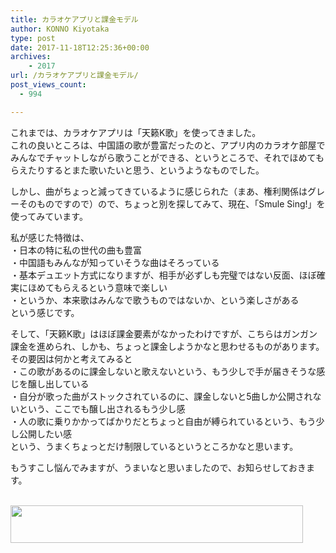 ```yaml
---
title: カラオケアプリと課金モデル
author: KONNO Kiyotaka
type: post
date: 2017-11-18T12:25:36+00:00
archives:
    - 2017
url: /カラオケアプリと課金モデル/
post_views_count:
  - 994

---
```

これまでは、カラオケアプリは「天籁K歌」を使ってきました。  
これの良いところは、中国語の歌が豊富だったのと、アプリ内のカラオケ部屋でみんなでチャットしながら歌うことができる、というところで、それでほめてもらえたりするとまた歌いたいと思う、というようなものでした。

しかし、曲がちょっと減ってきているように感じられた（まあ、権利関係はグレーそのものですので）ので、ちょっと別を探してみて、現在、「Smule Sing!」を使ってみています。

私が感じた特徴は、  
・日本の特に私の世代の曲も豊富  
・中国語もみんなが知っていそうな曲はそろっている  
・基本デュエット方式になりますが、相手が必ずしも完璧ではない反面、ほぼ確実にほめてもらえるという意味で楽しい  
・というか、本来歌はみんなで歌うものではないか、という楽しさがある  
という感じです。

そして、「天籁K歌」はほぼ課金要素がなかったわけですが、こちらはガンガン課金を進められ、しかも、ちょっと課金しようかなと思わせるものがあります。  
その要因は何かと考えてみると  
・この歌があるのに課金しないと歌えないという、もう少しで手が届きそうな感じを醸し出している  
・自分が歌った曲がストックされているのに、課金しないと5曲しか公開されないという、ここでも醸し出されるもう少し感  
・人の歌に乗りかかってばかりだとちょっと自由が縛られているという、もう少し公開したい感  
という、うまくちょっとだけ制限しているというところかなと思います。

もうすこし悩んでみますが、うまいなと思いましたので、お知らせしておきます。

<a href="https://px.a8.net/svt/ejp?a8mat=2TVNQB+BLCXDU+2YOA+5ZU29" target="_blank" rel="nofollow"><br /> <img width="468" height="60" alt="" src="https://www26.a8.net/svt/bgt?aid=171118307701&wid=003&eno=01&mid=s00000013825001007000&mc=1" border="0" /></a>  
<img width="1" height="1" alt="" src="https://i2.wp.com/www11.a8.net/0.gif?resize=1%2C1&#038;ssl=1" border="0" data-recalc-dims="1" />